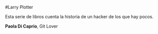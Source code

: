 #Larry Plotter

Esta serie de libros cuenta la historia de un hacker de los que hay pocos.

**Paola Di Caprio**, Git Lover